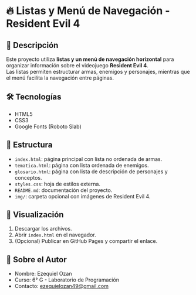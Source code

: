 # 🔥 Listas y Menú de Navegación - Resident Evil 4

## 🎯 Descripción
Este proyecto utiliza **listas y un menú de navegación horizontal** para organizar información sobre el videojuego **Resident Evil 4**.  
Las listas permiten estructurar armas, enemigos y personajes, mientras que el menú facilita la navegación entre páginas.

## 🛠 Tecnologías
- HTML5
- CSS3
- Google Fonts (Roboto Slab)

## 📂 Estructura
- `index.html`: página principal con lista no ordenada de armas.
- `tematica.html`: página con lista ordenada de enemigos.
- `glosario.html`: página con lista de descripción de personajes y conceptos.
- `styles.css`: hoja de estilos externa.
- `README.md`: documentación del proyecto.
- `img/`: carpeta opcional con imágenes de Resident Evil 4.

## 🚀 Visualización
1. Descargar los archivos.
2. Abrir `index.html` en el navegador.
3. (Opcional) Publicar en GitHub Pages y compartir el enlace.

## 👤 Sobre el Autor
- Nombre: Ezequiel Ozan
- Curso: 6° G - Laboratorio de Programación
- Contacto: ezequielozan49@gmail.com
